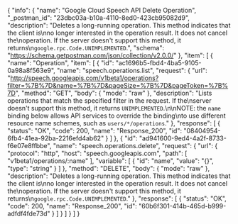 {
  "info": {
    "name": "Google Cloud Speech API Delete Operation",
    "_postman_id": "23dbc03a-b10a-4110-8ed0-423cb95082d9",
    "description": "Deletes a long-running operation. This method indicates that the client is\nno longer interested in the operation result. It does not cancel the\noperation. If the server doesn't support this method, it returns\n`google.rpc.Code.UNIMPLEMENTED`.",
    "schema": "https://schema.getpostman.com/json/collection/v2.0.0/"
  },
  "item": [
    {
      "name": "Operation",
      "item": [
        {
          "id": "ac1696b5-fbd4-4ba5-9105-0a98a8f563e9",
          "name": "speech.operations.list",
          "request": {
            "url": "http://speech.googleapis.com/v1beta1/operations?filter=%7B%7D&name=%7B%7D&pageSize=%7B%7D&pageToken=%7B%7D",
            "method": "GET",
            "body": {
              "mode": "raw"
            },
            "description": "Lists operations that match the specified filter in the request. If the\nserver doesn't support this method, it returns `UNIMPLEMENTED`.\n\nNOTE: the `name` binding below allows API services to override the binding\nto use different resource name schemes, such as `users/*/operations`."
          },
          "response": [
            {
              "status": "OK",
              "code": 200,
              "name": "Response_200",
              "id": "08404954-6fb4-41ea-92ba-2216efd4ab62"
            }
          ]
        },
        {
          "id": "ad941600-9ed4-4a2f-8733-f6e07e8ffbbe",
          "name": "speech.operations.delete",
          "request": {
            "url": {
              "protocol": "http",
              "host": "speech.googleapis.com",
              "path": [
                "v1beta1/operations/:name"
              ],
              "variable": [
                {
                  "id": "name",
                  "value": "{}",
                  "type": "string"
                }
              ]
            },
            "method": "DELETE",
            "body": {
              "mode": "raw"
            },
            "description": "Deletes a long-running operation. This method indicates that the client is\nno longer interested in the operation result. It does not cancel the\noperation. If the server doesn't support this method, it returns\n`google.rpc.Code.UNIMPLEMENTED`."
          },
          "response": [
            {
              "status": "OK",
              "code": 200,
              "name": "Response_200",
              "id": "60b6f301-414b-465d-b999-adfdf4fde73d"
            }
          ]
        }
      ]
    }
  ]
}